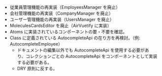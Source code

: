 - 従業員管理機能の再実装（EmployeesManager を廃止）
- 会社管理機能の再実装（CompanyManager を廃止）
- ユーザー管理機能の再実装（UsersManager を廃止）
- MoleculesCardsEditor を廃止（AirVuetify に実装）
- Atoms に実装されているコンポーネントの要・不要を確認。
- Class に定義されている AutocompleteApi の在り方を再検討。（例: AutocompleteEmployee）
  - ドキュメントの編集以外でも AutocompleteApi を使用する必要があり、コレクションごとの AutocompleteApi をコンポーネントとして実装する必要がある。
  - DRY 原則に反する。
